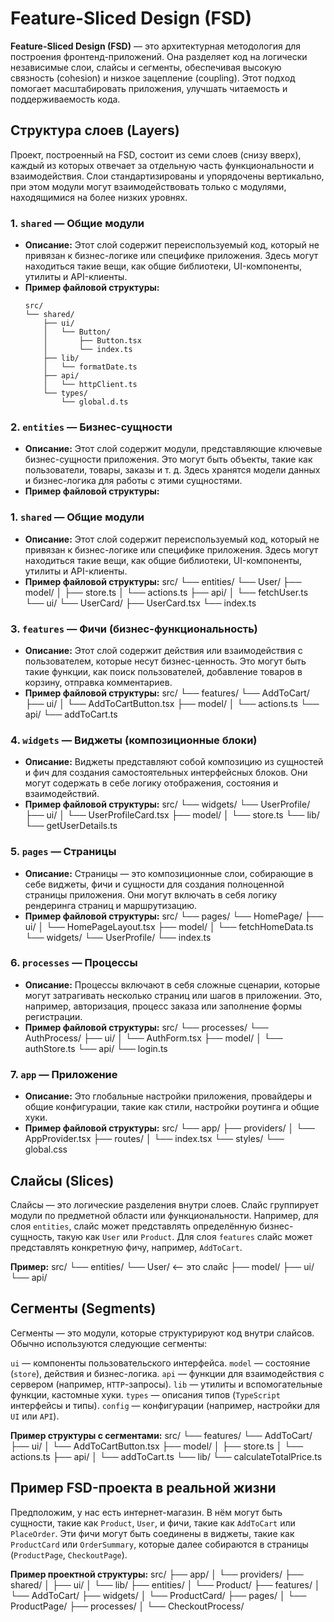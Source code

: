 # Feature-Sliced Design (FSD)

**Feature-Sliced Design (FSD)** — это архитектурная методология для построения фронтенд-приложений. Она разделяет код на логически независимые слои, слайсы и сегменты, обеспечивая высокую связность (cohesion) и низкое зацепление (coupling). Этот подход помогает масштабировать приложения, улучшать читаемость и поддерживаемость кода.

## Структура слоев (Layers)

Проект, построенный на FSD, состоит из семи слоев (снизу вверх), каждый из которых отвечает за отдельную часть функциональности и взаимодействия. Слои стандартизированы и упорядочены вертикально, при этом модули могут взаимодействовать только с модулями, находящимися на более низких уровнях.

### 1. `shared` — Общие модули

- **Описание:** Этот слой содержит переиспользуемый код, который не привязан к бизнес-логике или специфике приложения. Здесь могут находиться такие вещи, как общие библиотеки, UI-компоненты, утилиты и API-клиенты.
- **Пример файловой структуры:**
  ```plaintext
  src/
  └── shared/
      ├── ui/
      │   └── Button/
      │       ├── Button.tsx
      │       └── index.ts
      ├── lib/
      │   └── formatDate.ts
      ├── api/
      │   └── httpClient.ts
      └── types/
          └── global.d.ts
  ```

### 2. `entities` — Бизнес-сущности

- **Описание:** Этот слой содержит модули, представляющие ключевые бизнес-сущности приложения. Это могут быть объекты, такие как пользователи, товары, заказы и т. д. Здесь хранятся модели данных и бизнес-логика для работы с этими сущностями.
- **Пример файловой структуры:**

### 1. `shared` — Общие модули

- **Описание:** Этот слой содержит переиспользуемый код, который не привязан к бизнес-логике или специфике приложения. Здесь могут находиться такие вещи, как общие библиотеки, UI-компоненты, утилиты и API-клиенты.
- **Пример файловой структуры:**
  src/
  └── entities/
  └── User/
  ├── model/
  │ ├── store.ts
  │ └── actions.ts
  ├── api/
  │ └── fetchUser.ts
  └── ui/
  └── UserCard/
  ├── UserCard.tsx
  └── index.ts

### 3. `features` — Фичи (бизнес-функциональность)

- **Описание:** Этот слой содержит действия или взаимодействия с пользователем, которые несут бизнес-ценность. Это могут быть такие функции, как поиск пользователей, добавление товаров в корзину, отправка комментариев.
- **Пример файловой структуры:**
  src/
  └── features/
  └── AddToCart/
  ├── ui/
  │ └── AddToCartButton.tsx
  ├── model/
  │ └── actions.ts
  └── api/
  └── addToCart.ts

### 4. `widgets` — Виджеты (композиционные блоки)

- **Описание:** Виджеты представляют собой композицию из сущностей и фич для создания самостоятельных интерфейсных блоков. Они могут содержать в себе логику отображения, состояния и взаимодействий.
- **Пример файловой структуры:**
  src/
  └── widgets/
  └── UserProfile/
  ├── ui/
  │ └── UserProfileCard.tsx
  ├── model/
  │ └── store.ts
  └── lib/
  └── getUserDetails.ts

### 5. `pages` — Страницы

- **Описание:** Страницы — это композиционные слои, собирающие в себе виджеты, фичи и сущности для создания полноценной страницы приложения. Они могут включать в себя логику рендеринга страниц и маршрутизацию.
- **Пример файловой структуры:**
  src/
  └── pages/
  └── HomePage/
  ├── ui/
  │ └── HomePageLayout.tsx
  ├── model/
  │ └── fetchHomeData.ts
  └── widgets/
  └── UserProfile/
  └── index.ts

### 6. `processes` — Процессы

- **Описание:** Процессы включают в себя сложные сценарии, которые могут затрагивать несколько страниц или шагов в приложении. Это, например, авторизация, процесс заказа или заполнение формы регистрации.
- **Пример файловой структуры:**
  src/
  └── processes/
  └── AuthProcess/
  ├── ui/
  │ └── AuthForm.tsx
  ├── model/
  │ └── authStore.ts
  └── api/
  └── login.ts

### 7. `app` — Приложение

- **Описание:** Это глобальные настройки приложения, провайдеры и общие конфигурации, такие как стили, настройки роутинга и общие хуки.
- **Пример файловой структуры:**
  src/
  └── app/
  ├── providers/
  │ └── AppProvider.tsx
  ├── routes/
  │ └── index.tsx
  └── styles/
  └── global.css

## Слайсы (Slices)

Слайсы — это логические разделения внутри слоев. Слайс группирует модули по предметной области или функциональности. Например, для слоя `entities`, слайс может представлять определённую бизнес-сущность, такую как `User` или `Product`. Для слоя `features` слайс может представлять конкретную фичу, например, `AddToCart`.

**Пример:**
src/
└── entities/
└── User/ <-- это слайс
├── model/
├── ui/
└── api/

## Сегменты (Segments)

Сегменты — это модули, которые структурируют код внутри слайсов. Обычно используются следующие сегменты:

`ui` — компоненты пользовательского интерфейса.
`model` — состояние (`store`), действия и бизнес-логика.
`api` — функции для взаимодействия с сервером (например, `HTTP`-запросы).
`lib` — утилиты и вспомогательные функции, кастомные хуки.
`types` — описания типов (`TypeScript` интерфейсы и типы).
`config` — конфигурации (например, настройки для `UI` или `API`).

**Пример структуры с сегментами:**
src/
└── features/
└── AddToCart/
├── ui/
│ └── AddToCartButton.tsx
├── model/
│ ├── store.ts
│ └── actions.ts
├── api/
│ └── addToCart.ts
└── lib/
└── calculateTotalPrice.ts

## Пример FSD-проекта в реальной жизни

Предположим, у нас есть интернет-магазин. В нём могут быть сущности, такие как `Product`, `User`, и фичи, такие как `AddToCart` или `PlaceOrder`. Эти фичи могут быть соединены в виджеты, такие как `ProductCard` или `OrderSummary`, которые далее собираются в страницы (`ProductPage`, `CheckoutPage`).

**Пример проектной структуры:**
src/
├── app/
│ └── providers/
├── shared/
│ ├── ui/
│ └── lib/
├── entities/
│ └── Product/
├── features/
│ └── AddToCart/
├── widgets/
│ └── ProductCard/
├── pages/
│ └── ProductPage/
├── processes/
│ └── CheckoutProcess/
